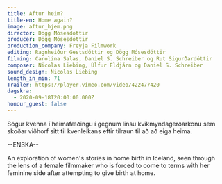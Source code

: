 ```yaml
---
title: Aftur heim?
title-en: Home again?
image: aftur_hjem.png
director: Dögg Mósesdóttir
producer: Dögg Mósesdóttir
production_company: Freyja Filmwork
editing: Ragnheiður Gestsdóttir og Dögg Mósesdóttir
filming: Carolina Salas, Daniel S. Schreiber og Rut Sigurðardóttir
composer: Nicolas Liebing, Úlfur Eldjárn og Daniel S. Schreiber
sound_design: Nicolas Liebing
length_in_min: 71
Trailer: https://player.vimeo.com/video/422477420
dagskra:
  - 2020-09-18T20:00:00.000Z
honour_guest: false
---
```

Sögur kvenna í heimafæðingu í gegnum linsu kvikmyndagerðarkonu sem skoðar viðhorf sitt til kvenleikans eftir tilraun til að að eiga heima.

\--ENSKA--

An exploration of women's stories in home birth in Iceland, seen through the lens of a female filmmaker who is forced to come to terms with her feminine side after attempting to give birth at home.